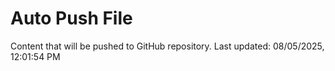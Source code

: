 # Auto Push File

Content that will be pushed to GitHub repository.
Last updated: 08/05/2025, 12:01:54 PM